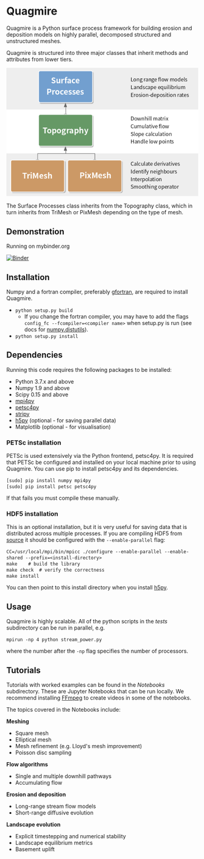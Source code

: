 # Quagmire



Quagmire is a Python surface process framework for building erosion and deposition models on highly parallel, decomposed structured and unstructured meshes.

Quagmire is structured into three major classes that inherit methods and attributes from lower tiers.

![Quagmire hierarchy](https://github.com/University-of-Melbourne-Geodynamics/quagmire/blob/master/Notebooks/Images/hierarchy_chart.png)

The Surface Processes class inherits from the Topography class, which in turn inherits from TriMesh or PixMesh depending on the type of mesh.

## Demonstration

Running on mybinder.org

[![Binder](https://mybinder.org/badge_logo.svg)](https://mybinder.org/v2/gh/underworldcode/quagmire-live-documentation.git/master)

## Installation

Numpy and a fortran compiler, preferably [gfortran](https://gcc.gnu.org/wiki/GFortran), are required to install Quagmire.

- ``python setup.py build``
   - If you change the fortran compiler, you may have to add the
flags `config_fc --fcompiler=<compiler name>` when setup.py is run
(see docs for [numpy.distutils](http://docs.scipy.org/doc/numpy-dev/f2py/distutils.html)).
- ``python setup.py install``


## Dependencies

Running this code requires the following packages to be installed:

- Python 3.7.x and above
- Numpy 1.9 and above
- Scipy 0.15 and above
- [mpi4py](http://pythonhosted.org/mpi4py/usrman/index.html)
- [petsc4py](https://pythonhosted.org/petsc4py/usrman/install.html)
- [stripy](https://github.com/University-of-Melbourne-Geodynamics/stripy)
- [h5py](http://docs.h5py.org/en/latest/mpi.html#building-against-parallel-hdf5) (optional - for saving parallel data)
- Matplotlib (optional - for visualisation)

### PETSc installation

PETSc is used extensively via the Python frontend, petsc4py. It is required that PETSc be configured and installed on your local machine prior to using Quagmire. You can use pip to install petsc4py and its dependencies.

```
[sudo] pip install numpy mpi4py
[sudo] pip install petsc petsc4py
```

If that fails you must compile these manually.

### HDF5 installation

This is an optional installation, but it is very useful for saving data that is distributed across multiple processes. If you are compiling HDF5 from [source](https://support.hdfgroup.org/downloads/index.html) it should be configured with the `--enable-parallel` flag:

```
CC=/usr/local/mpi/bin/mpicc ./configure --enable-parallel --enable-shared --prefix=<install-directory>
make	# build the library
make check	# verify the correctness
make install
```

You can then point to this install directory when you install [h5py](http://docs.h5py.org/en/latest/mpi.html#building-against-parallel-hdf5).

## Usage

Quagmire is highly scalable. All of the python scripts in the *tests* subdirectory can be run in parallel, e.g.

```
mpirun -np 4 python stream_power.py
```

where the number after the `-np` flag specifies the number of processors.

## Tutorials

Tutorials with worked examples can be found in the *Notebooks* subdirectory. These are Jupyter Notebooks that can be run locally. We recommend installing [FFmpeg](https://ffmpeg.org/) to create videos in some of the notebooks.

The topics covered in the Notebooks include:

**Meshing**

- Square mesh
- Elliptical mesh
- Mesh refinement (e.g. Lloyd's mesh improvement)
- Poisson disc sampling

**Flow algorithms**

- Single and multiple downhill pathways
- Accumulating flow

**Erosion and deposition**

- Long-range stream flow models
- Short-range diffusive evolution

**Landscape evolution**

- Explicit timestepping and numerical stability
- Landscape equilibrium metrics
- Basement uplift
